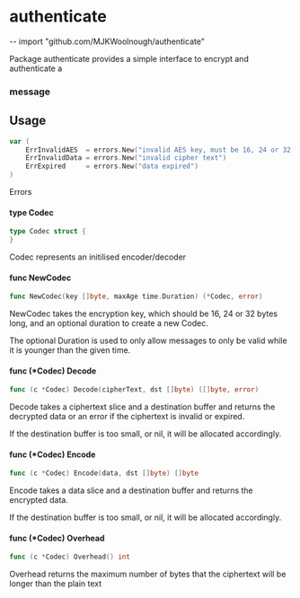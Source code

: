 # authenticate
--
    import "github.com/MJKWoolnough/authenticate"

Package authenticate provides a simple interface to encrypt and authenticate a
### message

## Usage

```go
var (
	ErrInvalidAES  = errors.New("invalid AES key, must be 16, 24 or 32 bytes")
	ErrInvalidData = errors.New("invalid cipher text")
	ErrExpired     = errors.New("data expired")
)
```
Errors

#### type Codec

```go
type Codec struct {
}
```

Codec represents an initilised encoder/decoder

#### func  NewCodec

```go
func NewCodec(key []byte, maxAge time.Duration) (*Codec, error)
```
NewCodec takes the encryption key, which should be 16, 24 or 32 bytes long, and
an optional duration to create a new Codec.

The optional Duration is used to only allow messages to only be valid while it
is younger than the given time.

#### func (*Codec) Decode

```go
func (c *Codec) Decode(cipherText, dst []byte) ([]byte, error)
```
Decode takes a ciphertext slice and a destination buffer and returns the
decrypted data or an error if the ciphertext is invalid or expired.

If the destination buffer is too small, or nil, it will be allocated
accordingly.

#### func (*Codec) Encode

```go
func (c *Codec) Encode(data, dst []byte) []byte
```
Encode takes a data slice and a destination buffer and returns the encrypted
data.

If the destination buffer is too small, or nil, it will be allocated
accordingly.

#### func (*Codec) Overhead

```go
func (c *Codec) Overhead() int
```
Overhead returns the maximum number of bytes that the ciphertext will be longer
than the plain text
